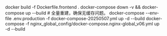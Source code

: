 docker build -f Dockerfile.frontend .
docker-compose down -v && docker-compose up --build # 全量重建，确保无缓存问题。
docker-compose --env-file .env.production -f docker-compose-20250507.yml up -d --build
docker-compose -f nginx_global_config/docker-compose.nginx-global_v06.yml up -d --build
